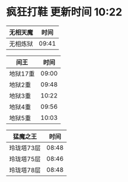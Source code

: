 # 疯狂打鞋 更新时间 10:22

| 无相天魔   | 时间    |
|--------|-------|
| 无相炼狱 | 09:41 |

| 间王   | 时间    |
|--------|-------|
| 地狱17重 | 09:00 |
| 地狱2重 | 09:48 |
| 地狱3重 | 10:22 |
| 地狱4重 | 09:56 |
| 地狱5重 | 10:03 |

| 猛魔之王   | 时间    |
|--------|-------|
| 玲珑塔73层 | 08:48 |
| 玲珑塔75层 | 08:46 |
| 玲珑塔78层 | 08:48 |